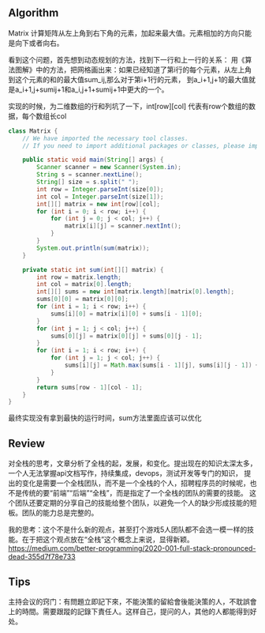 ## Algorithm
Matrix 计算矩阵从左上角到右下角的元素，加起来最大值。元素相加的方向只能是向下或者向右。


看到这个问题，首先想到动态规划的方法，找到下一行和上一行的关系：
用《算法图解》中的方法，把网格画出来：如果已经知道了第i行的每个元素，从左上角到这个元素的和的最大值sum_ij,那么对于第i+1行的元素，
到a_i+1,j+1的最大值就是a_i+1,j+sumij+1和a_i,j+1+sumij+1中更大的一个。


实现的时候，为二维数组的行和列坑了一下，int[row][col] 代表有row个数组的数据，每个数组长col
```java
class Matrix {
    // We have imported the necessary tool classes.
    // If you need to import additional packages or classes, please import here.

    public static void main(String[] args) {
        Scanner scanner = new Scanner(System.in);
        String s = scanner.nextLine();
        String[] size = s.split(" ");
        int row = Integer.parseInt(size[0]);
        int col = Integer.parseInt(size[1]);
        int[][] matrix = new int[row][col];
        for (int i = 0; i < row; i++) {
            for (int j = 0; j < col; j++) {
                matrix[i][j] = scanner.nextInt();
            }
        }
        System.out.println(sum(matrix));
    }

    private static int sum(int[][] matrix) {
        int row = matrix.length;
        int col = matrix[0].length;
        int[][] sums = new int[matrix.length][matrix[0].length];
        sums[0][0] = matrix[0][0];
        for (int i = 1; i < row; i++) {
            sums[i][0] = matrix[i][0] + sums[i - 1][0];
        }
        for (int j = 1; j < col; j++) {
            sums[0][j] = matrix[0][j] + sums[0][j - 1];
        }
        for (int i = 1; i < row; i++) {
            for (int j = 1; j < col; j++) {
                sums[i][j] = Math.max(sums[i - 1][j], sums[i][j - 1]) + matrix[i][j];
            }
        }
        return sums[row - 1][col - 1];
    }
}
```
最终实现没有拿到最快的运行时间，sum方法里面应该可以优化

## Review
对全栈的思考，文章分析了全栈的起，发展，和变化。提出现在的知识太深太多，一个人无法掌握api文档写作，持续集成，devops，测试开发等专门的知识，
提出的变化是需要一个全栈团队，而不是一个全栈的个人，招聘程序员的时候呢，也不是传统的要“前端”“后端”“全栈”，而是指定了一个全栈的团队的需要的技能。
这个团队还要定期的分享自己的技能给整个团队，以避免一个人的缺少形成技能的短板。团队的能力总是完整的。


我的思考：这个不是什么新的观点，甚至打个游戏5人团队都不会选一模一样的技能。在于把这个观点放在“全栈”这个概念上来说，显得新颖。
https://medium.com/better-programming/2020-001-full-stack-pronounced-dead-355d7f78e733

## Tips
主持会议的窍门：有問題立即記下來，不能決策的留給會後能決策的人，不耽誤會上的時間。需要跟蹤的記錄下責任人。这样自己，提问的人，其他的人都能得到好处。
